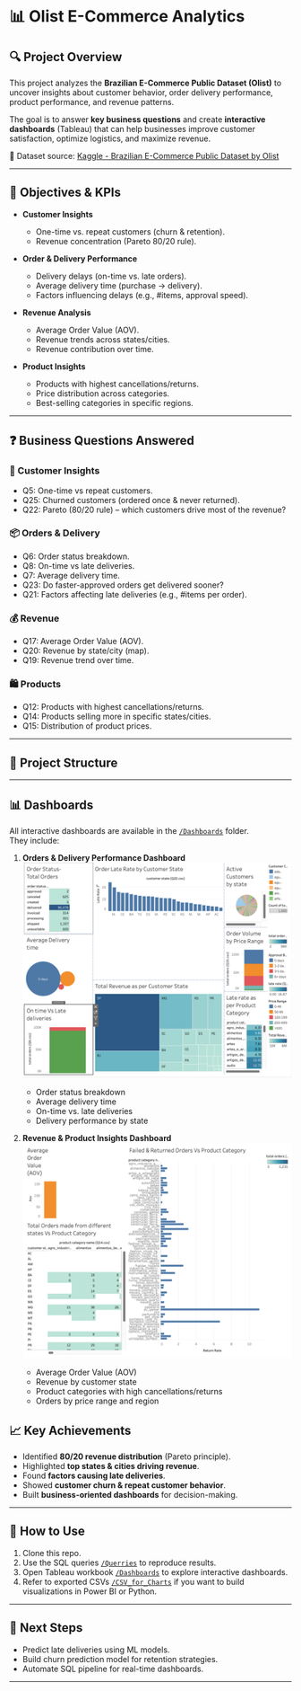 # 📊 Olist E-Commerce Analytics

## 🔍 Project Overview
This project analyzes the **Brazilian E-Commerce Public Dataset (Olist)** to uncover insights about customer behavior, order delivery performance, product performance, and revenue patterns.  

The goal is to answer **key business questions** and create **interactive dashboards** (Tableau) that can help businesses improve customer satisfaction, optimize logistics, and maximize revenue.  

📌 Dataset source: [Kaggle - Brazilian E-Commerce Public Dataset by Olist](https://www.kaggle.com/datasets/olistbr/brazilian-ecommerce)  

---

## 🎯 Objectives & KPIs

- **Customer Insights**  
  - One-time vs. repeat customers (churn & retention).  
  - Revenue concentration (Pareto 80/20 rule).  

- **Order & Delivery Performance**  
  - Delivery delays (on-time vs. late orders).  
  - Average delivery time (purchase → delivery).  
  - Factors influencing delays (e.g., #items, approval speed).  

- **Revenue Analysis**  
  - Average Order Value (AOV).  
  - Revenue trends across states/cities.  
  - Revenue contribution over time.  

- **Product Insights**  
  - Products with highest cancellations/returns.  
  - Price distribution across categories.  
  - Best-selling categories in specific regions.  

---

## ❓ Business Questions Answered

### 👥 Customer Insights
- Q5: One-time vs repeat customers.  
- Q25: Churned customers (ordered once & never returned).  
- Q22: Pareto (80/20 rule) – which customers drive most of the revenue?  

### 📦 Orders & Delivery
- Q6: Order status breakdown.  
- Q8: On-time vs late deliveries.  
- Q7: Average delivery time.  
- Q23: Do faster-approved orders get delivered sooner?  
- Q21: Factors affecting late deliveries (e.g., #items per order).  

### 💰 Revenue
- Q17: Average Order Value (AOV).  
- Q20: Revenue by state/city (map).  
- Q19: Revenue trend over time.  

### 🛍️ Products
- Q12: Products with highest cancellations/returns.  
- Q14: Products selling more in specific states/cities.  
- Q15: Distribution of product prices.  

---

## 📂 Project Structure

---

## 📊 Dashboards

All interactive dashboards are available in the [`/Dashboards`](./Dashboards) folder.  
They include:  

1. **Orders & Delivery Performance Dashboard**
  ![Dashboard 1](https://github.com/Diatwork/Olist-E-commerce-Analytics/blob/main/Dashboards/dashboard_1.png)
   - Order status breakdown  
   - Average delivery time  
   - On-time vs. late deliveries  
   - Delivery performance by state  

3. **Revenue & Product Insights Dashboard**
    ![Dashboard 2](https://github.com/Diatwork/Olist-E-commerce-Analytics/blob/main/Dashboards/Dashboard_2.png)
   - Average Order Value (AOV)  
   - Revenue by customer state  
   - Product categories with high cancellations/returns  
   - Orders by price range and region  

## 📈 Key Achievements
- Identified **80/20 revenue distribution** (Pareto principle).  
- Highlighted **top states & cities driving revenue**.  
- Found **factors causing late deliveries**.  
- Showed **customer churn & repeat customer behavior**.  
- Built **business-oriented dashboards** for decision-making.  

---
## 🚀 How to Use
1. Clone this repo.  
2. Use the SQL queries [`/Querries`](`./Querries`) to reproduce results.  
3. Open Tableau workbook [`/Dashboards`](`./Dashboards`) to explore interactive dashboards.  
4. Refer to exported CSVs [`/CSV_for_Charts`](`./CSV_for_charts`) if you want to build visualizations in Power BI or Python.  

---

## 📌 Next Steps
- Predict late deliveries using ML models.  
- Build churn prediction model for retention strategies.  
- Automate SQL pipeline for real-time dashboards.  

---




